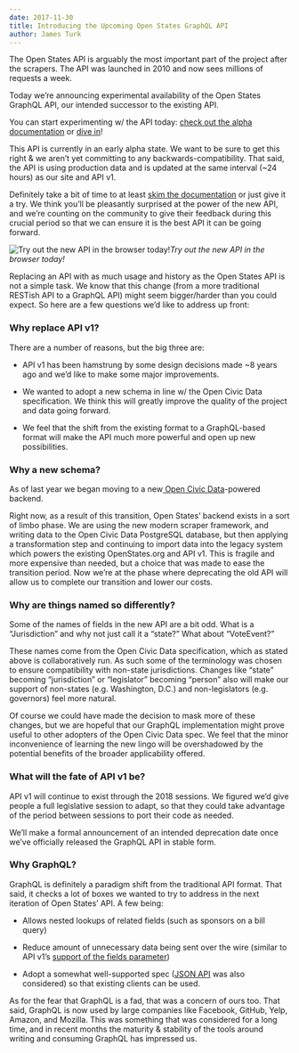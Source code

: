 ```yaml
---
date: 2017-11-30
title: Introducing the Upcoming Open States GraphQL API
author: James Turk
---
```


The Open States API is arguably the most important part of the project after the scrapers. The API was launched in 2010 and now sees millions of requests a week.

Today we’re announcing experimental availability of the Open States GraphQL API, our intended successor to the existing API.

You can start experimenting w/ the API today: [check out the alpha documentation](http://docs.openstates.org/en/latest/api/v2/index.html) or [dive in](http://alpha.openstates.org/graphql)!

This API is currently in an early alpha state. We want to be sure to get this right & we aren’t yet committing to any backwards-compatibility. That said, the API is using production data and is updated at the same interval (~24 hours) as our site and API v1.

Definitely take a bit of time to at least [skim the documentation](http://docs.openstates.org/en/latest/api/v2/index.html) or just give it a try. We think you’ll be pleasantly surprised at the power of the new API, and we’re counting on the community to give their feedback during this crucial period so that we can ensure it is the best API it can be going forward.

![Try out the new API in the browser today!](https://cdn-images-1.medium.com/max/2760/1*udyPP0k9sVqNRVfYMr8MkA.png)*Try out the new API in the browser today!*

Replacing an API with as much usage and history as the Open States API is not a simple task. We know that this change (from a more traditional RESTish API to a GraphQL API) might seem bigger/harder than you could expect. So here are a few questions we’d like to address up front:

### Why replace API v1?

There are a number of reasons, but the big three are:

* API v1 has been hamstrung by some design decisions made ~8 years ago and we’d like to make some major improvements.

* We wanted to adopt a new schema in line w/ the Open Civic Data specification. We think this will greatly improve the quality of the project and data going forward.

* We feel that the shift from the existing format to a GraphQL-based format will make the API much more powerful and open up new possibilities.

### Why a new schema?

As of last year we began moving to a new[ Open Civic Data](https://github.com/opencivicdata)-powered backend.

Right now, as a result of this transition, Open States’ backend exists in a sort of limbo phase. We are using the new modern scraper framework, and writing data to the Open Civic Data PostgreSQL database, but then applying a transformation step and continuing to import data into the legacy system which powers the existing OpenStates.org and API v1. This is fragile and more expensive than needed, but a choice that was made to ease the transition period. Now we’re at the phase where deprecating the old API will allow us to complete our transition and lower our costs.

### Why are things named so differently?

Some of the names of fields in the new API are a bit odd. What is a “Jurisdiction” and why not just call it a “state?” What about “VoteEvent?”

These names come from the Open Civic Data specification, which as stated above is collaboratively run. As such some of the terminology was chosen to ensure compatibility with non-state jurisdictions. Changes like “state” becoming “jurisdiction” or “legislator” becoming “person” also will make our support of non-states (e.g. Washington, D.C.) and non-legislators (e.g. governors) feel more natural.

Of course we could have made the decision to mask more of these changes, but we are hopeful that our GraphQL implementation might prove useful to other adopters of the Open Civic Data spec. We feel that the minor inconvenience of learning the new lingo will be overshadowed by the potential benefits of the broader applicability offered.

### What will the fate of API v1 be?

API v1 will continue to exist through the 2018 sessions. We figured we’d give people a full legislative session to adapt, so that they could take advantage of the period between sessions to port their code as needed.

We’ll make a formal announcement of an intended deprecation date once we’ve officially released the GraphQL API in stable form.

### Why GraphQL?

GraphQL is definitely a paradigm shift from the traditional API format. That said, it checks a lot of boxes we wanted to try to address in the next iteration of Open States’ API. A few being:

* Allows nested lookups of related fields (such as sponsors on a bill query)

* Reduce amount of unnecessary data being sent over the wire (similar to API v1’s [support of the fields parameter](http://docs.openstates.org/en/latest/api/#requesting-a-custom-fieldset))

* Adopt a somewhat well-supported spec ([JSON API](http://jsonapi.org/) was also considered) so that existing clients can be used.

As for the fear that GraphQL is a fad, that was a concern of ours too. That said, GraphQL is now used by large companies like Facebook, GitHub, Yelp, Amazon, and Mozilla. This was something that was considered for a long time, and in recent months the maturity & stability of the tools around writing and consuming GraphQL has impressed us.
